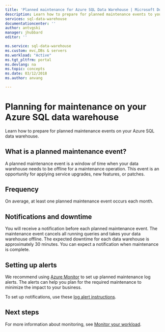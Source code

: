 ```yaml
---
title: 'Planned maintenance for Azure SQL Data Warehouse | Microsoft Docs'
description: Learn how to prepare for planned maintenance events to your Azure SQL Data Warehouse.
services: sql-data-warehouse
documentationcenter: ''
author: antvgski
manager: jhubbard
editor: ''

ms.service: sql-data-warehouse
ms.custom: mvc,DBs & servers
ms.workload: "Active"
ms.tgt_pltfrm: portal
ms.devlang: na
ms.topic: concepts
ms.date: 03/12/2018
ms.author: anvang

---
```

# Planning for maintenance on your Azure SQL data warehouse

Learn how to prepare for planned maintenance events on your Azure SQL data warehouse.

## What is a planned maintenance event?
A planned maintenance event is a window of time when your data warehouse needs to be offline for a maintenance operation. This event is an opportunity for applying service upgrades, new features, or patches. 

## Frequency
On average, at least one planned maintenance event occurs each month. 

## Notifications and downtime
You will receive a notification before each planned maintenance event. The maintenance event cancels all running queries and takes your data warehouse offline. The expected downtime for each data warehouse is approximately 30 minutes. You can expect a notification when maintenance is complete. 

## Setting up alerts

We recommend using [Azure Monitor](../monitoring-and-diagnostics/monitoring-activity-log-alerts-on-service-notifications.md) to set up planned maintenance log alerts. The alerts can help you plan for the required maintenance to minimize the impact to your business. 

To set up notifications, use these [log alert instructions](../monitoring-and-diagnostics/monitoring-activity-log-alerts-on-service-notifications.md). 

## Next steps
For more information about monitoring, see [Monitor your workload](sql-data-warehouse-manage-monitor.md).
